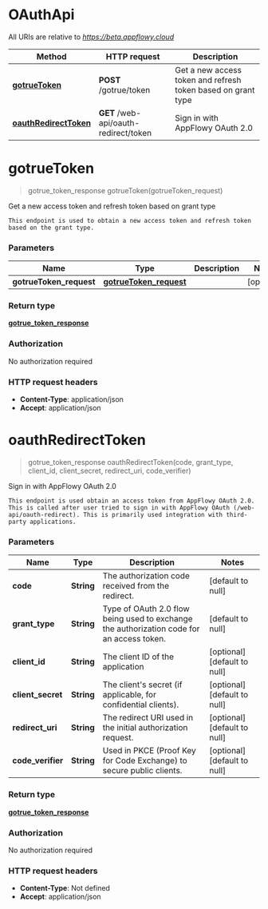# OAuthApi

All URIs are relative to *https://beta.appflowy.cloud*

| Method | HTTP request | Description |
|------------- | ------------- | -------------|
| [**gotrueToken**](OAuthApi.md#gotrueToken) | **POST** /gotrue/token | Get a new access token and refresh token based on grant type |
| [**oauthRedirectToken**](OAuthApi.md#oauthRedirectToken) | **GET** /web-api/oauth-redirect/token | Sign in with AppFlowy OAuth 2.0 |


<a name="gotrueToken"></a>
# **gotrueToken**
> gotrue_token_response gotrueToken(gotrueToken\_request)

Get a new access token and refresh token based on grant type

    This endpoint is used to obtain a new access token and refresh token based on the grant type.  

### Parameters

|Name | Type | Description  | Notes |
|------------- | ------------- | ------------- | -------------|
| **gotrueToken\_request** | [**gotrueToken_request**](../Models/gotrueToken_request.md)|  | [optional] |

### Return type

[**gotrue_token_response**](../Models/gotrue_token_response.md)

### Authorization

No authorization required

### HTTP request headers

- **Content-Type**: application/json
- **Accept**: application/json

<a name="oauthRedirectToken"></a>
# **oauthRedirectToken**
> gotrue_token_response oauthRedirectToken(code, grant\_type, client\_id, client\_secret, redirect\_uri, code\_verifier)

Sign in with AppFlowy OAuth 2.0

    This endpoint is used obtain an access token from AppFlowy OAuth 2.0. This is called after user tried to sign in with AppFlowy OAuth (/web-api/oauth-redirect). This is primarily used integration with third-party applications. 

### Parameters

|Name | Type | Description  | Notes |
|------------- | ------------- | ------------- | -------------|
| **code** | **String**| The authorization code received from the redirect. | [default to null] |
| **grant\_type** | **String**| Type of OAuth 2.0 flow being used to exchange the authorization code for an access token. | [default to null] |
| **client\_id** | **String**| The client ID of the application | [optional] [default to null] |
| **client\_secret** | **String**| The client&#39;s secret (if applicable, for confidential clients). | [optional] [default to null] |
| **redirect\_uri** | **String**| The redirect URI used in the initial authorization request. | [optional] [default to null] |
| **code\_verifier** | **String**| Used in PKCE (Proof Key for Code Exchange) to secure public clients. | [optional] [default to null] |

### Return type

[**gotrue_token_response**](../Models/gotrue_token_response.md)

### Authorization

No authorization required

### HTTP request headers

- **Content-Type**: Not defined
- **Accept**: application/json

